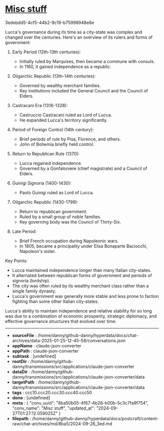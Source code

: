 # [Misc stuff](https://claude.ai/chat/8ba50b05-4f67-4b28-b00b-5c3c7fa9f754)

3edebdd5-4cf5-44b2-9c19-b75998948e8e

 Lucca's governance during its time as a city-state was complex and changed over the centuries. Here's an overview of its rulers and forms of government:

1. Early Period (12th-13th centuries):
   - Initially ruled by Marquises, then became a commune with consuls.
   - In 1160, it gained independence as a republic.

2. Oligarchic Republic (13th-14th centuries):
   - Governed by wealthy merchant families.
   - Key institutions included the General Council and the Council of Elders.

3. Castracani Era (1316-1328):
   - Castruccio Castracani ruled as Lord of Lucca.
   - He expanded Lucca's territory significantly.

4. Period of Foreign Control (14th century):
   - Brief periods of rule by Pisa, Florence, and others.
   - John of Bohemia briefly held control.

5. Return to Republican Rule (1370):
   - Lucca regained independence.
   - Governed by a Gonfaloniere (chief magistrate) and a Council of Elders.

6. Guinigi Signoria (1400-1430):
   - Paolo Guinigi ruled as Lord of Lucca.

7. Oligarchic Republic (1430-1799):
   - Return to republican government.
   - Ruled by a small group of noble families.
   - Key governing body was the Council of Thirty-Six.

8. Late Period:
   - Brief French occupation during Napoleonic wars.
   - In 1805, became a principality under Elisa Bonaparte Baciocchi, Napoleon's sister.

Key Points:
- Lucca maintained independence longer than many Italian city-states.
- It alternated between republican forms of government and periods of signoria (lordship).
- The city was often ruled by its wealthy merchant class rather than a single family dynasty.
- Lucca's government was generally more stable and less prone to faction fighting than some other Italian city-states.

Lucca's ability to maintain independence and relative stability for so long was due to a combination of economic prosperity, strategic diplomacy, and effective governance structures that evolved over time.

---

* **sourceFile** : /home/danny/github-danny/hyperdata/docs/chat-archives/data-2025-01-25-12-45-58/conversations.json
* **appName** : claude-json-converter
* **appPath** : claude-json-converter
* **subtask** : [undefined]
* **rootDir** : /home/danny/github-danny/transmissions/src/applications/claude-json-converter
* **dataDir** : /home/danny/github-danny/transmissions/src/applications/claude-json-converter/data
* **targetPath** : /home/danny/github-danny/transmissions/src/applications/claude-json-converter/data
* **tags** : ccc10.ccc20.ccc30.ccc40.ccc50
* **done** : [undefined]
* **meta** : {
  "conv_uuid": "8ba50b05-4f67-4b28-b00b-5c3c7fa9f754",
  "conv_name": "Misc stuff",
  "updated_at": "2024-09-27T01:27:12.059025Z"
}
* **filepath** : /home/danny/github-danny/hyperdata/docs/postcraft/content-raw/chat-archives/md/8ba5/2024-09-26_3ed.md